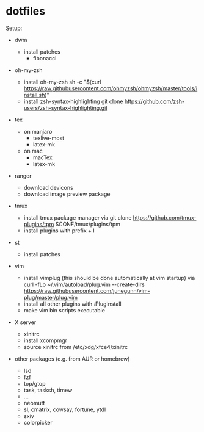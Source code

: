 # dotfiles

Setup:
   
* dwm 
    * install patches
        * fibonacci

* oh-my-zsh
    * install oh-my-zsh 
        sh -c "$(curl https://raw.githubusercontent.com/ohmyzsh/ohmyzsh/master/tools/install.sh)"
    * install zsh-syntax-highlighting
        git clone https://github.com/zsh-users/zsh-syntax-highlighting.git

* tex
    * on manjaro
        * texlive-most
        * latex-mk
    * on mac
        * macTex
        * latex-mk

* ranger
    * download devicons
    * download image preview package

* tmux
    * install tmux package manager via
        git clone https://github.com/tmux-plugins/tpm $CONF/tmux/plugins/tpm
    * install plugins with 
        prefix + I

* st 
    * install patches
    
* vim
    * install vimplug (this should be done automatically at vim startup) via
        curl -fLo ~/.vim/autoload/plug.vim --create-dirs \
        https://raw.githubusercontent.com/junegunn/vim-plug/master/plug.vim
    * install all other plugins with
        :PlugInstall 
    * make vim bin scripts executable

* X server
    * xinitrc
    * install xcompmgr
    * source xinitrc from /etc/xdg/xfce4/xinitrc

* other packages (e.g. from AUR or homebrew)
    * lsd
    * fzf
    * top/gtop
    * task, tasksh, timew
    * ...
    * neomutt
    * sl, cmatrix, cowsay, fortune, ytdl
    * sxiv
    * colorpicker
